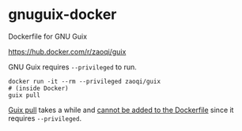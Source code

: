 # gnuguix-docker
Dockerfile for GNU Guix


https://hub.docker.com/r/zaoqi/guix

GNU Guix requires `--privileged` to run.

```
docker run -it --rm --privileged zaoqi/guix
# (inside Docker)
guix pull
```

[Guix pull](https://www.gnu.org/software/guix/manual/html_node/Invoking-guix-pull.html) takes a while and [cannot be added to the Dockerfile](https://github.com/docker/docker/issues/1916) since it requires ```--privileged```. 
